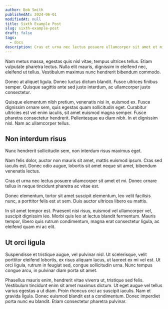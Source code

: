 ```yaml
---
author: Bob Smith
publishedAt: 2024-06-01
modifiedAt: null
title: Sixth Example Post
slug: sixth-example-post
draft: false
tags:
  - docs
description: Cras et urna nec lectus posuere ullamcorper sit amet et mi. Donec ornare tellus in neque tincidunt pharetra ac vitae est.
---
```


Nam metus massa, egestas quis nisl vitae, tempus ultrices tellus. Etiam vulputate pharetra lectus. Nulla elit mauris, dignissim in eleifend nec, eleifend ut tellus. Vestibulum maximus nunc hendrerit bibendum commodo.

Donec at aliquet ligula. Donec luctus dictum blandit. Fusce ultrices finibus semper. Quisque sagittis ante sed justo interdum, ac ullamcorper justo consectetur.

Quisque elementum nibh pretium, venenatis nisi in, euismod ex. Fusce dignissim ornare sem, quis egestas quam sollicitudin eget. Curabitur ultricies est vel enim iaculis, sit amet euismod magna semper. Fusce pharetra consectetur hendrerit. Pellentesque eu diam nibh. In et dignissim nisl. Nam ac ullamcorper tellus.

## Non interdum risus

Nunc hendrerit sollicitudin sem, non interdum risus maximus eget.

Nam felis dolor, auctor non mauris sit amet, mattis euismod ipsum. Cras sed iaculis est. Donec odio augue, lobortis sit amet neque sit amet, bibendum venenatis lectus.

Cras et urna nec lectus posuere ullamcorper sit amet et mi. Donec ornare tellus in neque tincidunt pharetra ac vitae est.

Donec elementum, tortor sit amet suscipit elementum, leo velit facilisis nunc, a porttitor felis est ut sem. Duis auctor ultrices libero eu mattis.

In sit amet tempor est. Praesent nisi risus, euismod vel ullamcorper vel, suscipit dignissim leo. Morbi quis leo at lectus blandit fermentum. Mauris tempor, libero quis rutrum condimentum, magna erat consectetur ligula, ac eleifend quam mi ac elit.

## Ut orci ligula

Suspendisse et tristique augue, vel pulvinar nisl. Ut scelerisque, velit porttitor eleifend lobortis, ex risus aliquam lacus, ut laoreet ex mi vel est. Ut orci ligula, rutrum in feugiat sed, congue sollicitudin urna. Nunc tempus congue arcu, in pulvinar diam porta sit amet.

Phasellus mauris enim, hendrerit vitae viverra ut, tristique sed felis. Vestibulum tincidunt enim sit amet maximus dictum. Ut eget augue vel tellus varius egestas a ut diam. Proin rhoncus orci ac suscipit iaculis. Nam et gravida ligula. Donec euismod blandit est a condimentum. Donec imperdiet porta nunc eu blandit. Etiam consectetur pharetra pulvinar.
